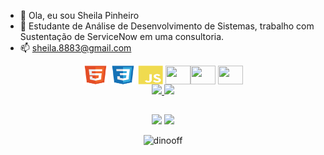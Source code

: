 - 👋 Ola, eu sou Sheila Pinheiro
- 🌱 Estudante de Análise de Desenvolvimento de Sistemas, trabalho com Sustentação de ServiceNow em uma consultoria.
- 📫 sheila.8883@gmail.com

<div align="center">
   <img align="center" alt="Rafa-HTML" height="30" width="40" src="https://raw.githubusercontent.com/devicons/devicon/master/icons/html5/html5-original.svg"> <img align="center" alt="Rafa-CSS" height="30" width="40" src="https://raw.githubusercontent.com/devicons/devicon/master/icons/css3/css3-original.svg"> <img align="center" alt="Rafa-Js" height="30" width="40"  src="https://raw.githubusercontent.com/devicons/devicon/master/icons/javascript/javascript-plain.svg"> <img align="center" height="30" width="40" src="https://cdn.jsdelivr.net/gh/devicons/devicon/icons/java/java-original.svg" /><img align="center" height="30" width="40" src="https://cdn.jsdelivr.net/gh/devicons/devicon/icons/git/git-original.svg" /> <img align="center" height="30" width="40" src="https://cdn.jsdelivr.net/gh/devicons/devicon/icons/mysql/mysql-original-wordmark.svg" />



<div align="center">
  <a href="https://github.com/sheilalvesp">
  <img height="180em" src="https://github-readme-stats.vercel.app/api?username=sheilalvesp&show_icons=true&theme=dracula&include_all_commits=true&count_private=true"/>
  <img height="180em" src="https://github-readme-stats.vercel.app/api/top-langs/?username=sheilalvesp&layout=compact&langs_count=7&theme=dracula"/>
</div>

##


<a 
href = "mailto:alves.sheila@gmail.com"><img src="https://img.shields.io/badge/-Gmail-%23333?style=for-the-badge&logo=gmail&logoColor=white" target="_blank"></a>
<a 
href="https://www.linkedin.com/in/sheila-pinheiro-55603b178" target="_blank"><img src="https://img.shields.io/badge/-LinkedIn-%230077B5?style=for-the-badge&logo=linkedin&logoColor=white" target="_blank"></a> 

![dinooff](https://user-images.githubusercontent.com/89000535/188519478-4a527490-2283-42eb-ad30-a3dbfb321440.gif)
 
</div>

